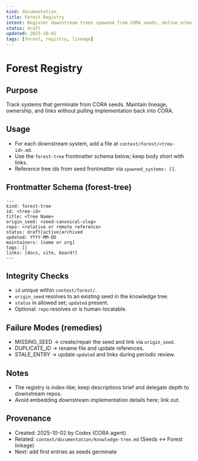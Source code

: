 ```yaml
---
kind: documentation
title: Forest Registry
intent: Register downstream trees spawned from CORA seeds; define schema and integrity checks
status: draft
updated: 2025-10-02
tags: [forest, registry, lineage]
---
```


# Forest Registry

## Purpose
Track systems that germinate from CORA seeds. Maintain lineage, ownership, and links without pulling implementation back into CORA.

## Usage
- For each downstream system, add a file at `context/forest/<tree-id>.md`.
- Use the `forest-tree` frontmatter schema below; keep body short with links.
- Reference tree ids from seed frontmatter via `spawned_systems: []`.

## Frontmatter Schema (forest-tree)
```
---
kind: forest-tree
id: <tree-id>
title: <Tree Name>
origin_seed: <seed-canonical-slug>
repo: <relative or remote reference>
status: draft|active|archived
updated: YYYY-MM-DD
maintainers: [name or org]
tags: []
links: [docs, site, board?]
---
```

## Integrity Checks
- `id` unique within `context/forest/`.
- `origin_seed` resolves to an existing seed in the knowledge tree.
- `status` in allowed set; `updated` present.
- Optional: `repo` resolves or is human-locatable.

## Failure Modes (remedies)
- MISSING_SEED → create/repair the seed and link via `origin_seed`.
- DUPLICATE_ID → rename file and update references.
- STALE_ENTRY → update `updated` and links during periodic review.

## Notes
- The registry is index-like; keep descriptions brief and delegate depth to downstream repos.
- Avoid embedding downstream implementation details here; link out.

## Provenance
- Created: 2025-10-02 by Codex (CORA agent)
- Related: `context/documentation/knowledge-tree.md` (Seeds ↔ Forest linkage)
- Next: add first entries as seeds germinate

